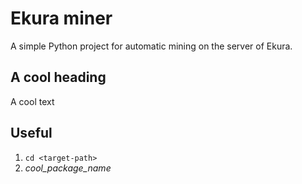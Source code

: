 # Ekura miner
A simple Python project for automatic mining on the server of Ekura.

## A cool heading
A cool text

## Useful
1. `cd <target-path>`
2. *cool_package_name*